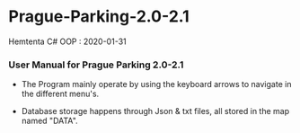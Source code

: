 # Prague-Parking-2.0-2.1
Hemtenta C# OOP : 2020-01-31

### User Manual for Prague Parking 2.0-2.1 ###

* The Program mainly operate by using the keyboard arrows to navigate in the different menu's. 

* Database storage happens through Json & txt files, all stored in the map named "DATA".
